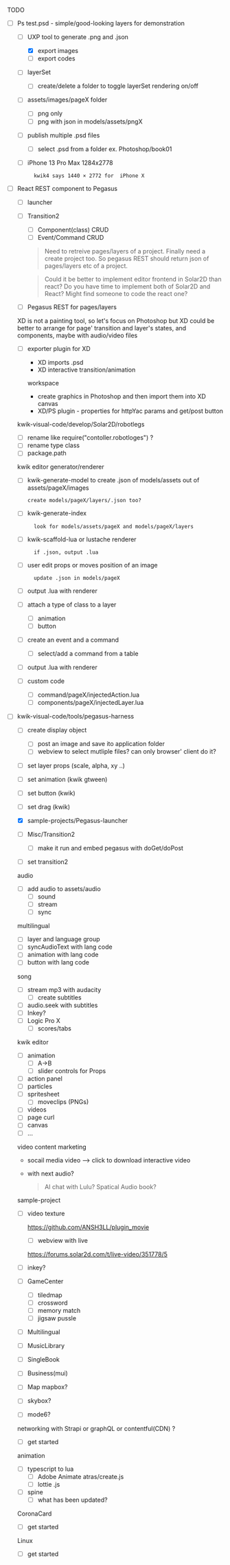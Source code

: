 TODO

- [ ] Ps test.psd - simple/good-looking layers for demonstration
    - [ ] UXP tool to generate .png and .json
      - [x] export images
      - [ ] export codes
    - [ ] layerSet
        - [ ] create/delete a folder to toggle layerSet rendering on/off
    - [ ] assets/images/pageX folder
        - [ ] png only
        - [ ] png with json in models/assets/pngX
    - [ ] publish multiple .psd files
        - [ ] select .psd from a folder ex. Photoshop/book01

    - [ ] iPhone 13 Pro Max	1284x2778

            kwik4 says 1440 × 2772 for  iPhone X

- [ ] React REST component to Pegasus
    - [ ] launcher
    - [ ] Transition2
        - [ ] Component(class) CRUD
        - [ ] Event/Command CRUD

        > Need to retreive pages/layers of a project. Finally need a create project too. So pegasus REST should return json of pages/layers etc of a project.


        > Could it be better to implement editor frontend in Solar2D than react? Do you have time to implement both of Solar2D and React? Might find someone to code the react one?


    - [ ] Pegasus REST for pages/layers

    XD is not a painting tool, so let's focus on Photoshop but
    XD could be better to arrange for page' transition and layer's states, and components, maybe with audio/video files
    - [ ] exporter plugin for XD
      - XD imports .psd
      - XD interactive transition/animation

      workspace
       - create graphics in Photoshop and then import them into XD canvas
       -  XD/PS plugin - properties for httpYac params and get/post button

    kwik-visual-code/develop/Solar2D/robotlegs

    - [ ] rename like require("contoller.robotloges") ?
    - [ ] rename type class
    - [ ] package.path

    kwik editor generator/renderer

    - [ ] kwik-generate-model to create .json of models/assets out of assets/pageX/images

          create models/pageX/layers/.json too?

    - [ ] kwik-generate-index

            look for models/assets/pageX and models/pageX/layers

    - [ ] kwik-scaffold-lua or lustache renderer

            if .json, output .lua

    - [ ] user edit props or moves position of an image

            update .json in models/pageX

    - [ ] output .lua with renderer

    - [ ] attach a type of class to a layer
        - [ ] animation
        - [ ] button

    - [ ] create an event and a command
        - [ ] select/add a command from a table

    - [ ] output .lua with renderer

    - [ ] custom code
        - [ ] command/pageX/injectedAction.lua
        - [ ] components/pageX/injectedLayer.lua

- [ ] kwik-visual-code/tools/pegasus-harness

    - [ ] create display object
        - [ ] post an image and save ito application folder
        - [ ] webview to select mutliple files? can only browser' client do it?
    - [ ] set layer props (scale, alpha, xy ..)
    - [ ] set animation (kwik gtween)
    - [ ] set button (kwik)
    - [ ] set drag (kwik)
    - [x] sample-projects/Pegasus-launcher
    - [ ] Misc/Transition2

        - [ ] make it run and embed pegasus with doGet/doPost

    - [ ] set transition2


    audio
    - [ ] add audio to assets/audio
        - [ ] sound
        - [ ] stream
        - [ ] sync

    multilingual
    - [ ] layer and language group
    - [ ] syncAudioText with lang code
    - [ ] animation with lang code
    - [ ] button with lang code

    song
    - [ ] stream mp3 with audacity
        - [ ] create subtitles
    - [ ] audio.seek with subtitles
    - [ ] Inkey?
    - [ ] Logic Pro X
        - [ ] scores/tabs

    kwik editor
    - [ ] animation
        - [ ] A->B
        - [ ] slider controls for Props
    - [ ] action panel
    - [ ] particles
    - [ ] spritesheet
        - [ ] moveclips (PNGs)
    - [ ] videos
    - [ ] page curl
    - [ ] canvas
    - [ ] ...

    video content marketing

    - socail media video --> click to download interactive video
    - with next audio?

       > AI chat with Lulu? Spatical Audio book?

    sample-project

    - [ ] video texture

      https://github.com/ANSH3LL/plugin_movie

        - [ ] webview with live

        https://forums.solar2d.com/t/live-video/351778/5

    - [ ] inkey?

    - [ ] GameCenter
        - [ ] tiledmap
        - [ ] crossword
        - [ ] memory match
        - [ ] jigsaw pussle
    - [ ] Multilingual
    - [ ] MusicLibrary
    - [ ] SingleBook
    - [ ] Business(mui)
    - [ ] Map mapbox?
    - [ ] skybox?
    - [ ] mode6?

    networking with Strapi or graphQL or contentful(CDN) ?
    - [ ] get started

    animation
    - [ ] typescript to lua
        - [ ] Adobe Animate atras/create.js
        - [ ] lottie .js
    - [ ] spine
        - [ ] what has been updated?

    CoronaCard
    - [ ] get started

    Linux
   - [ ] get started
